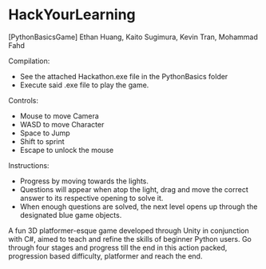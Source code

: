 # HackYourLearning
[PythonBasicsGame] Ethan Huang, Kaito Sugimura, Kevin Tran, Mohammad Fahd

Compilation:
  - See the attached Hackathon.exe file in the PythonBasics folder
  - Execute said .exe file to play the game.


Controls:
  - Mouse to move Camera
  - WASD to move Character
  - Space to Jump
  - Shift to sprint
  - Escape to unlock the mouse

Instructions:
  - Progress by moving towards the lights.
  - Questions will appear when atop the light, drag and move the correct answer to its respective opening to solve it.
  - When enough questions are solved, the next level opens up through the designated blue game objects.

A fun 3D platformer-esque game developed through Unity in conjunction with C#, aimed to teach and refine the skills of beginner Python users.
Go through four stages and progress till the end in this action packed, progression based difficulty, platformer and reach the end.

